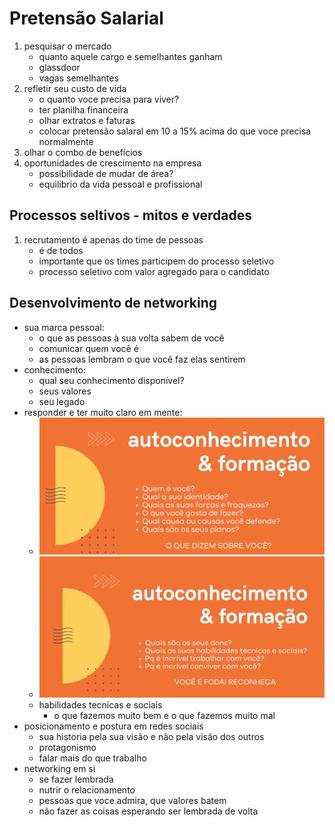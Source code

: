# Pretensão Salarial

1. pesquisar o mercado
    - quanto aquele cargo e semelhantes ganham
    - glassdoor
    - vagas semelhantes
2. refletir seu custo de vida
    - o quanto voce precisa para viver?
    - ter planilha financeira
    - olhar extratos e faturas
    - colocar pretensão salaral em 10 a 15% acima do que voce precisa normalmente
3. olhar o combo de benefícios
4. oportunidades de crescimento na empresa
    - possibilidade de mudar de área?
    - equilibrio da vida pessoal e profissional

## Processos seltivos - mitos e verdades

1. recrutamento é apenas do time de pessoas
    - é de todos
    - importante que os times participem do processo seletivo
    - processo seletivo com valor agregado para o candidato

## Desenvolvimento de networking

- sua marca pessoal:
    - o que as pessoas à sua volta sabem de você
    - comunicar quem você é
    - as pessoas lembram o que você faz elas sentirem
- conhecimento:
    - qual seu conhecimento disponível?
    - seus valores
    - seu legado
- responder e ter muito claro em mente:
    - ![alt text](image-1.png)
    - ![alt text](image.png)
    - habilidades tecnicas e sociais
        - o que fazemos muito bem e o que fazemos muito mal
- posicionamento e postura em redes sociais
    - sua historia pela sua visão e não pela visão dos outros
    - protagonismo
    - falar mais do que trabalho
- networking em si
    - se fazer lembrada
    - nutrir o relacionamento
    - pessoas que voce admira, que valores batem
    - não fazer as coisas esperando ser lembrada de volta

